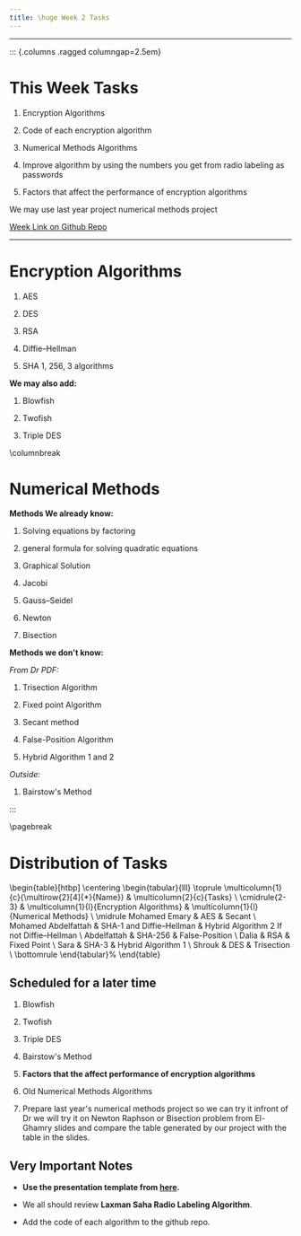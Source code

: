 ```yaml
---
title: \huge Week 2 Tasks
---
```


---

::: {.columns .ragged columngap=2.5em}

# This Week Tasks

1. Encryption Algorithms

2. Code of each encryption algorithm

3. Numerical Methods Algorithms

4. Improve algorithm by using the numbers you get from radio labeling as passwords

5. Factors that affect the performance of encryption algorithms

We may use last year project numerical methods project

[Week Link on Github Repo](https://github.com/MohamedEmary/graduation-project/tree/main/tasks/week-02)

---

# Encryption Algorithms

1. AES

2. DES

3. RSA

4. Diffie–Hellman

5. SHA 1, 256, 3 algorithms

**We may also add:**

1. Blowfish

2. Twofish

3. Triple DES

\columnbreak

# Numerical Methods

**Methods We already know:**

1. Solving equations by factoring

2. general formula for solving quadratic equations

3. Graphical Solution

4. Jacobi

5. Gauss–Seidel

6. Newton

7. Bisection

**Methods we don't know:**

*From Dr PDF:*

1. Trisection Algorithm

2. Fixed point Algorithm

3. Secant method

4. False-Position Algorithm

5. Hybrid Algorithm 1 and 2

*Outside:*

1. Bairstow's Method

:::

\pagebreak

# Distribution of Tasks

\begin{table}[htbp]
  \centering
    \begin{tabular}{lll}
    \toprule
    \multicolumn{1}{c}{\multirow{2}[4]{*}{Name}} & \multicolumn{2}{c}{Tasks} \\
\cmidrule{2-3}           & \multicolumn{1}{l}{Encryption Algorithms} & \multicolumn{1}{l}{Numerical Methods} \\
    \midrule
    Mohamed Emary & AES    & Secant \\
    Mohamed Abdelfattah & SHA-1 and Diffie–Hellman &  Hybrid Algorithm 2 If not Diffie–Hellman \\
    Abdelfattah & SHA-256 & False-Position \\
    Dalia  & RSA    & Fixed Point \\
    Sara   & SHA-3  & Hybrid Algorithm 1 \\
    Shrouk & DES    & Trisection \\
    \bottomrule
    \end{tabular}%
\end{table}

## Scheduled for a later time

1. Blowfish

2. Twofish

3. Triple DES

4. Bairstow's Method

5. **Factors that the affect performance of encryption algorithms**

6. Old Numerical Methods Algorithms

7. Prepare last year's numerical methods project so we can try it infront of Dr we will try it on Newton Raphson or Bisection problem from El-Ghamry slides and compare the table generated by our project with the table in the slides.

## Very Important Notes

- **Use the presentation template from [here](https://github.com/MohamedEmary/graduation-project/blob/main/tasks/week-02/template.pptx).**

- We all should review **Laxman Saha Radio Labeling Algorithm**.

- Add the code of each algorithm to the github repo.
